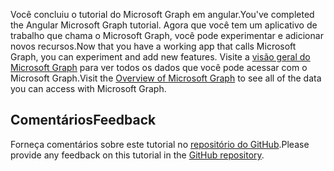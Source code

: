 <!-- markdownlint-disable MD002 MD041 -->

<span data-ttu-id="bcd5c-101">Você concluiu o tutorial do Microsoft Graph em angular.</span><span class="sxs-lookup"><span data-stu-id="bcd5c-101">You've completed the Angular Microsoft Graph tutorial.</span></span> <span data-ttu-id="bcd5c-102">Agora que você tem um aplicativo de trabalho que chama o Microsoft Graph, você pode experimentar e adicionar novos recursos.</span><span class="sxs-lookup"><span data-stu-id="bcd5c-102">Now that you have a working app that calls Microsoft Graph, you can experiment and add new features.</span></span> <span data-ttu-id="bcd5c-103">Visite a [visão geral do Microsoft Graph](/graph/overview) para ver todos os dados que você pode acessar com o Microsoft Graph.</span><span class="sxs-lookup"><span data-stu-id="bcd5c-103">Visit the [Overview of Microsoft Graph](/graph/overview) to see all of the data you can access with Microsoft Graph.</span></span>

## <a name="feedback"></a><span data-ttu-id="bcd5c-104">Comentários</span><span class="sxs-lookup"><span data-stu-id="bcd5c-104">Feedback</span></span>

<span data-ttu-id="bcd5c-105">Forneça comentários sobre este tutorial no [repositório do GitHub](https://github.com/microsoftgraph/msgraph-training-angularspa).</span><span class="sxs-lookup"><span data-stu-id="bcd5c-105">Please provide any feedback on this tutorial in the [GitHub repository](https://github.com/microsoftgraph/msgraph-training-angularspa).</span></span>